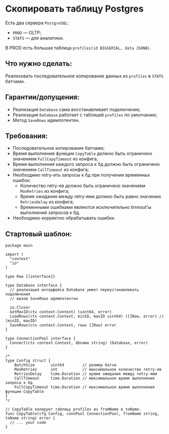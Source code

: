 # Скопировать таблицу Postgres

Есть два сервера `PostgreSQL`:
* `PROD` — OLTP;
* `STATS` — для аналитики.

В PROD есть большая таблица `profiles(id BIGSERIAL, data JSONB)`.

## Что нужно сделать:
Реализовать последовательное копирование данных из `profiles` в `STATS` батчами.

## Гарантии/допущения:
* Реализация `Database` сама восстанавливает подключение;
* Реализация `Database` работает с таблицей `profiles` по умолчанию;
* Метод `SaveRows` идемпотентен.

## Требования:
* Последовательное копирование батчами;
* Время выполнения функции `CopyTable` должно быть ограничено значением `FullCopyTimeout` из конфига;
* Время выполнения каждого запроса к бд должно быть ограничено значением `CallTimeout` из конфига;
* Необходимо retry-ить запросы к бд при получении временных ошибок:
    * Количество retry-ев должно быть ограничено значением `MaxRetries` из конфига;
    * Время ожидания между retry-ями должно быть равно значению `RetriesDelay` из конфига;
    * Временными ошибками являются исключительно timeout'ы выполнений запросов к бд.
* Необходимо корректно обрабатывать ошибки.

## Стартовый шаблон:
```golang
package main

import (
  "context"
  "io"
)

type Row []interface{}

type Database interface {
  // реализация интерфейса Database умеет переустанавливать подключения
  // вызов SaveRows идемпотентен

  io.Closer
  GetMaxID(ctx context.Context) (uint64, error)
  LoadRows(ctx context.Context, minID, maxID uint64) ([]Row, error) // [minID, maxID)
  SaveRows(ctx context.Context, rows []Row) error
}

type ConnectionPool interface {
  Connect(ctx context.Context, dbname string) (Database, error)
}

/*
type Config struct {
	BatchSize       uint64        // размер батча
	MaxRetries      int           // максимальное количество retry-ев
	RetriesDelay    time.Duration // время ожидания между retry-ями
	CallTimeout     time.Duration // максимальное время выполнения запроса к бд
	FullCopyTimeout time.Duration // максимальное время выполнения функции CopyTable
}
*/

// CopyTable копирует таблицу profiles из fromName в toName.
func CopyTable(cfg Config, connPool ConnectionPool, fromName string, toName string) error {
  // ... your code
}

```
